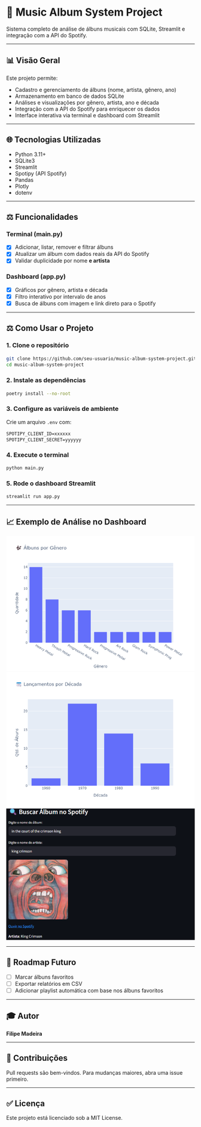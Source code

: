 # 🎵 Music Album System Project

Sistema completo de análise de álbuns musicais com SQLite, Streamlit e integração com a API do Spotify.

---

## 📊 Visão Geral

Este projeto permite:

- Cadastro e gerenciamento de álbuns (nome, artista, gênero, ano)
- Armazenamento em banco de dados SQLite
- Análises e visualizações por gênero, artista, ano e década
- Integração com a API do Spotify para enriquecer os dados
- Interface interativa via terminal e dashboard com Streamlit

---

## 🌐 Tecnologias Utilizadas

- Python 3.11+
- SQLite3
- Streamlit
- Spotipy (API Spotify)
- Pandas
- Plotly
- dotenv

---

## ⚖️ Funcionalidades

### Terminal (main.py)

- [x] Adicionar, listar, remover e filtrar álbuns
- [x] Atualizar um álbum com dados reais da API do Spotify
- [x] Validar duplicidade por nome **e artista**

### Dashboard (app.py)

- [x] Gráficos por gênero, artista e década
- [x] Filtro interativo por intervalo de anos
- [x] Busca de álbuns com imagem e link direto para o Spotify

---

## ⚖️ Como Usar o Projeto

### 1. Clone o repositório

```bash
git clone https://github.com/seu-usuario/music-album-system-project.git
cd music-album-system-project
```

### 2. Instale as dependências

```bash
poetry install --no-root
```

### 3. Configure as variáveis de ambiente

Crie um arquivo `.env` com:

```env
SPOTIPY_CLIENT_ID=xxxxxx
SPOTIPY_CLIENT_SECRET=yyyyyy
```

### 4. Execute o terminal

```bash
python main.py
```

### 5. Rode o dashboard Streamlit

```bash
streamlit run app.py
```

---

## 📈 Exemplo de Análise no Dashboard

![dashboard_genero](img/plot_genero.png)
![dashboard_decada](img/plot_decada.png)
![dashboard_spotify](img/exemplo_album_spotify.png)

---

## 🚀 Roadmap Futuro

- [ ] Marcar álbuns favoritos
- [ ] Exportar relatórios em CSV
- [ ] Adicionar playlist automática com base nos álbuns favoritos

---

## 🎓 Autor

**Filipe Madeira**

---

## 🔗 Contribuições

Pull requests são bem-vindos. Para mudanças maiores, abra uma issue primeiro.

---

## ✅ Licença

Este projeto está licenciado sob a MIT License.
